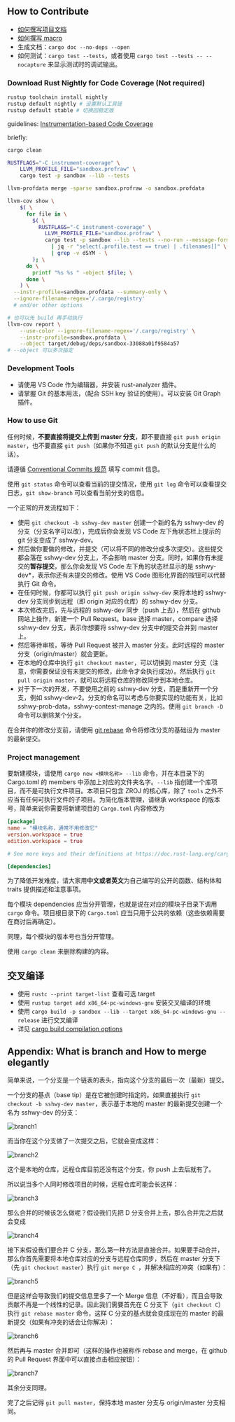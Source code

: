## How to Contribute

- [如何撰写项目文档](https://blog.guillaume-gomez.fr/articles/2020-03-12+Guide+on+how+to+write+documentation+for+a+Rust+crate)
- [如何撰写 macro](https://doc.rust-lang.org/reference/macros-by-example.html)
- 生成文档：`cargo doc --no-deps --open`
- 如何测试：`cargo test --tests`，或者使用 `cargo test --tests -- --nocapture` 来显示测试时的调试输出。

### Download Rust Nightly for Code Coverage (Not required)

```bash
rustup toolchain install nightly
rustup default nightly # 设置默认工具链
rustup default stable # 切换回稳定版
```

guidelines: [Instrumentation-based Code Coverage](https://doc.rust-lang.org/rustc/instrument-coverage.html)

briefly:

```bash
cargo clean

RUSTFLAGS="-C instrument-coverage" \
    LLVM_PROFILE_FILE="sandbox.profraw" \
    cargo test -p sandbox --lib --tests

llvm-profdata merge -sparse sandbox.profraw -o sandbox.profdata

llvm-cov show \
    $( \
      for file in \
        $( \
          RUSTFLAGS="-C instrument-coverage" \
            LLVM_PROFILE_FILE="sandbox.profraw" \
            cargo test -p sandbox --lib --tests --no-run --message-format=json \
              | jq -r "select(.profile.test == true) | .filenames[]" \
              | grep -v dSYM - \
        ); \
      do \
        printf "%s %s " -object $file; \
      done \
    ) \
  --instr-profile=sandbox.profdata --summary-only \
  --ignore-filename-regex='/.cargo/registry'
  # and/or other options

# 也可以先 build 再手动执行
llvm-cov report \
    --use-color --ignore-filename-regex='/.cargo/registry' \
    --instr-profile=sandbox.profdata \
    --object target/debug/deps/sandbox-33088a01f9584a57
# --object 可以多次指定
```


### Development Tools

- 请使用 VS Code 作为编辑器，并安装 rust-analyzer 插件。
- 请掌握 Git 的基本用法，（配合 SSH key 验证的使用）。可以安装 Git Graph 插件。

### How to use Git

任何时候，**不要直接将提交上传到 master 分支**，即不要直接 `git push origin master`，也不要直接 `git push`（如果你不知道 `git push` 的默认分支是什么的话）。

请遵循 [Conventional Commits 规范](https://www.conventionalcommits.org/zh-hans/v1.0.0/) 填写 commit 信息。

使用 `git status` 命令可以查看当前的提交情况，使用 `git log` 命令可以查看提交日志，`git show-branch` 可以查看当前分支的信息。

一个正常的开发流程如下：

- 使用 `git checkout -b sshwy-dev master` 创建一个新的名为 sshwy-dev 的分支（分支名字可以改），完成后你会发现 VS Code 左下角状态栏上提示的 git 分支变成了 sshwy-dev。
- 然后做你要做的修改，并提交（可以将不同的修改分成多次提交）。这些提交都会落在 sshwy-dev 分支上，不会影响 master 分支。同时，如果你有未提交的**暂存提交**，那么你会发现 VS Code 左下角的状态栏显示的是 sshwy-dev\*，表示你还有未提交的修改。使用 VS Code 图形化界面的按钮可以代替执行 Git 命令。
- 在任何时候，你都可以执行 `git push origin sshwy-dev` 来将本地的 sshwy-dev 分支同步到远程（即 origin 对应的仓库）的 sshwy-dev 分支。
- 本次修改完后，先与远程的 sshwy-dev 同步（push 上去），然后在 github 网站上操作，新建一个 Pull Request。base 选择 master，compare 选择 sshwy-dev 分支，表示你想要将 sshwy-dev 分支中的提交合并到 master 上。
- 然后等待审核，等待 Pull Request 被并入 master 分支。此时远程的 master 分支（origin/master）就会更新。
- 在本地的仓库中执行 `git checkout master`，可以切换到 master 分支（注意，你需要保证没有未提交的修改，此命令才会执行成功）。然后执行 `git pull origin master`，就可以将远程仓库的修改同步到本地仓库。
- 对于下一次的开发，不要使用之前的 sshwy-dev 分支，而是重新开一个分支，例如 sshwy-dev-2。分支的命名可以考虑与你要实现的功能有关，比如 sshwy-prob-data，sshwy-contest-manage 之内的。使用 `git branch -D` 命令可以删除某个分支。

在合并你的修改分支前，请使用 [git rebase](https://git-scm.com/docs/git-rebase) 命令将修改分支的基础设为 master 的最新提交。

### Project management

要新建模块，请使用 `cargo new <模块名称> --lib` 命令，并在本目录下的 Cargo.toml 的 members 中添加上对应的文件夹名字。`--lib` 指创建一个库项目，而不是可执行文件项目。本项目只包含 ZROJ 的核心库，除了 `tools` 之外不应当有任何可执行文件的子项目。为简化版本管理，请继承 workspace 的版本号，简单来说你需要将新建项目的 `Cargo.toml` 内容修改为

```toml
[package]
name = "模块名称，通常不用修改它"
version.workspace = true
edition.workspace = true

# See more keys and their definitions at https://doc.rust-lang.org/cargo/reference/manifest.html

[dependencies]
```

为了降低开发难度，请大家用**中文或者英文**为自己编写的公开的函数、结构体和 traits 提供描述和注意事项。

每个模块 dependencies 应当分开管理，也就是说在对应的模块子目录下调用 `cargo` 命令。项目根目录下的 `Cargo.toml` 应当只用于公共的依赖（这些依赖需要在商讨后再确定）。

同理，每个模块的版本号也当分开管理。

使用 `cargo clean` 来删除构建的内容。

## 交叉编译

- 使用 `rustc --print target-list` 查看可选 target
- 使用 `rustup target add x86_64-pc-windows-gnu` 安装交叉编译的环境
- 使用 `cargo build -p sandbox --lib --target x86_64-pc-windows-gnu --release` 进行交叉编译
- 详见 [cargo build compilation options](https://doc.rust-lang.org/cargo/commands/cargo-build.html#compilation-options)

## Appendix: What is branch and How to merge elegantly

简单来说，一个分支是一个链表的表头，指向这个分支的最后一次（最新）提交。

一个分支的基点（base tip）是在它被创建时指定的。如果直接执行 `git checkout -b sshwy-dev master`，表示基于本地的 master 的最新提交创建一个名为 sshwy-dev 的分支：

![branch1](./docs/branch1.jpg)

而当你在这个分支做了一次提交之后，它就会变成这样：

![branch2](./docs/branch2.jpg)

这个是本地的仓库，远程仓库目前还没有这个分支，你 push 上去后就有了。

所以说当多个人同时修改项目的时候，远程仓库可能会长这样：

![branch3](./docs/branch3.jpg)

那么合并的时候该怎么做呢？假设我们先把 D 分支合并上去，那么合并完之后就会变成

![branch4](./docs/branch4.jpg)

接下来假设我们要合并 C 分支，那么第一种方法是直接合并。如果要手动合并，那么你首先需要将本地仓库对应的分支与远程仓库同步，然后在 master 分支下（先 `git checkout master`）执行 `git merge C `，并解决相应的冲突（如果有）：

![branch5](./docs/branch5.jpg)

但是这样会导致我们的提交信息里多了一个 Merge 信息（不好看），而且会导致贡献不再是一个线性的记录。因此我们需要首先在 C 分支下（`git checkout C`）执行 `git rebase master` 命令，这样 C 分支的基点就会变成现在的 master 的最新提交（如果有冲突的话会让你解决）：

![branch6](./docs/branch6.jpg)

然后再与 master 合并即可（这样的操作也被称作 rebase and merge，在 github 的 Pull Request 界面中可以直接点击相应按钮）：

![branch7](./docs/branch7.jpg)

其余分支同理。

完了之后记得 `git pull master`，保持本地 master 分支与 origin/master 分支相同。